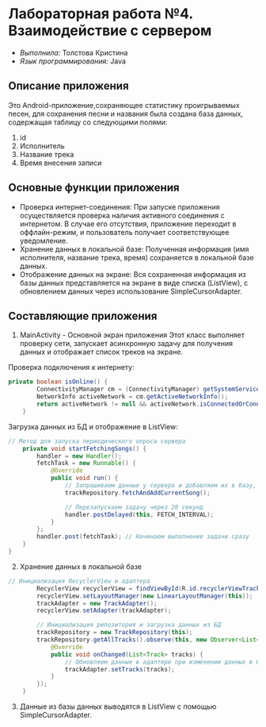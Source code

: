 # Лабораторная работа №4. Взаимодействие с сервером
- _Выполнила:_ Толстова Кристина
- _Язык программирования:_ Java

## Описание приложения
Это Android-приложение,сохраняющее статистику проигрываемых песен, для
сохранения песни и названия была создана база данных, содержащая
таблицу со следующими полями:
1) id
2) Исполнитель
3) Название трека
4) Время внесения записи

## Основные функции приложения
- Проверка интернет-соединения: При запуске приложения осуществляется проверка наличия активного соединения с интернетом. В случае его отсутствия, приложение переходит в оффлайн-режим, и пользователь получает соответствующее уведомление.
- Хранение данных в локальной базе: Полученная информация (имя исполнителя, название трека, время) сохраняется в локальной базе данных.
- Отображение данных на экране: Вся сохраненная информация из базы данных представляется на экране в виде списка (ListView), с обновлением данных через использование SimpleCursorAdapter.

## Составляющие приложения
1) MainActivity - Основной экран приложения
Этот класс выполняет проверку сети, запускает асинхронную задачу для получения данных и отображает список треков на экране.

Проверка подключения к интернету:
``` java
private boolean isOnline() {
        ConnectivityManager cm = (ConnectivityManager) getSystemService(Context.CONNECTIVITY_SERVICE);
        NetworkInfo activeNetwork = cm.getActiveNetworkInfo();
        return activeNetwork != null && activeNetwork.isConnectedOrConnecting();
    }
``` 
Загрузка данных из БД и отображение в ListView:
``` java
// Метод для запуска периодического опроса сервера
    private void startFetchingSongs() {
        handler = new Handler();
        fetchTask = new Runnable() {
            @Override
            public void run() {
                // Запрашиваем данные у сервера и добавляем их в базу, если изменились
                trackRepository.fetchAndAddCurrentSong();

                // Перезапускаем задачу через 20 секунд
                handler.postDelayed(this, FETCH_INTERVAL);
            }
        };
        handler.post(fetchTask); // Начинаем выполнение задачи сразу
    }
}
```
2) Хранение данных в локальной базе
``` java
// Инициализация RecyclerView и адаптера
        RecyclerView recyclerView = findViewById(R.id.recyclerViewTracks);
        recyclerView.setLayoutManager(new LinearLayoutManager(this));
        trackAdapter = new TrackAdapter();
        recyclerView.setAdapter(trackAdapter);

        // Инициализация репозитория и загрузка данных из БД
        trackRepository = new TrackRepository(this);
        trackRepository.getAllTracks().observe(this, new Observer<List<Track>>() {
            @Override
            public void onChanged(List<Track> tracks) {
                // Обновляем данные в адаптере при изменении данных в базе
                trackAdapter.setTracks(tracks);
            }
        });
    }
```
3) Данные из базы данных выводятся в ListView с помощью SimpleCursorAdapter.

